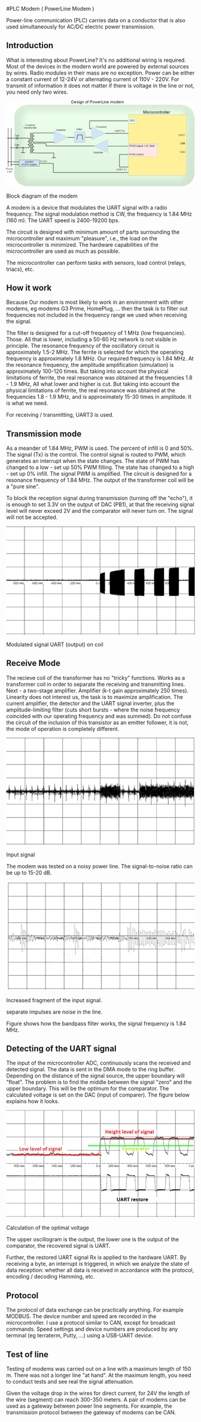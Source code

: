 #PLC Modem ( PowerLine Modem )

Power-line communication (PLC) carries data on a conductor that is also used 
simultaneously for AC/DC electric power transmission.

## Introduction

What is interesting about PowerLine? It's no additional wiring is required.
Most of the devices in the modern world are powered by external sources by
wires. Radio modules in their mass are no exception. Power can be either a
constant current of 12-24V or alternating current of 110V - 220V. For transmit of
information it does not matter if there is voltage in the line or not, you need
only two wires.

![!](plc_01_fig001.png "plc_01_fig001.png")

Block diagram of the modem

A modem is a device that modulates the UART signal with a radio frequency. The
signal modulation method is CW, the frequency is 1.84 MHz (160 m). The UART
speed is 2400-19200 bps.

The circuit is designed with minimum amount of parts surrounding the
microcontroller and maximum "pleasure", i.e., the load on the microcontroller
is minimized. The hardware capabilities of the microcontroller are used as much
as possible.

The microcontroller can perform tasks with sensors, load control (relays,
triacs), etc.

## How it work

Because Our modem is most likely to work in an environment with other modems,
eg modems G3 Prime, HomePlug, ... then the task is to filter out frequencies
not included in the frequency range we used when receiving the signal.

The filter is designed for a cut-off frequency of 1 MHz (low
frequencies). Those. All that is lower, including a 50-60 Hz network is not
visible in principle. The resonance frequency of the oscillatory circuit is
approximately 1.5-2 MHz. The ferrite is selected for which the operating
frequency is approximately 1.8 MHz. Our required frequency is 1.84 MHz. At
the resonance frequency, the amplitude amplification (simulation) is
approximately 100-120 times. But taking into account the physical limitations
of ferrite, the real resonance was obtained at the frequencies 1.8 - 1.9 MHz,
All what lower and higher is cut.
But taking into account the physical limitations
of ferrite, the real resonance was obtained at the frequencies 1.8 - 1.9 MHz,
and is approximately 15-30 times in amplitude. It is what we need.

For receiving / transmitting, UART3 is used.

## Transmission mode

As a meander of 1.84 MHz, PWM is used. The percent of infill is 0 and
50%. The signal (Tx) is the control. The control signal is routed to PWM,
which generates an interrupt when the state changes. The state of PWM has
changed to a low - set up 50% PWM filling. The state has changed to a high -
set up 0% infill. The signal PWM is amplified. The circuit is designed for a
resonance frequency of 1.84 MHz. The output of the transformer coil will be
a "pure sine".

To block the reception signal during transmission (turning off the "echo"), it
is enough to set 3.3V on the output of DAC (PB1), at that the receiving signal
level will never exceed 2V and the comparator will never turn on. The signal
will not be accepted.

![!](plc_01_fig002.png "plc_01_fig002.png")

Modulated signal UART (output) on coil

## Receive Mode

The recieve coil of the transformer has no "tricky" functions. Works as a
transformer coil in order to separate the receiving and transmitting lines.
Next - a two-stage amplifier. Amplifier (k-t gain
approximately 250 times). Linearity does not interest us, the task is to
maximize amplification. The current amplifier, the detector and the
UART signal inverter, plus the amplitude-limiting filter (cuts short bursts -
where the noise frequency coincided with our operating frequency and was
summed). Do not confuse the circuit of the inclusion of this transistor as an
emitter follower, it is not, the mode of operation is completely different.

![!](plc_01_fig003.png "plc_01_fig003.png")

Input signal

The modem was tested on a noisy power line. The signal-to-noise ratio can be up
to 15-20 dB.

![!](plc_01_fig004.png "plc_01_fig004.png")

Increased fragment of the input signal.

separate impulses are noise in the line.

Figure shows how the bandpass filter works, the signal frequency is 1.84 MHz.

## Detecting of the UART signal

The input of the microcontroller ADC, continuously scans the received and
detected signal. The data is sent in the DMA mode to the ring buffer. Depending
on the distance of the signal source, the upper boundary will "float". The
problem is to find the middle between the signal "zero" and the upper boundary.
This will be the optimum for the comparator. The calculated voltage is set on
the DAC (input of comparer). The figure below explains how it looks.

![!](plc_01_fig005.png "plc_01_fig005.png")

Calculation of the optimal voltage

The upper oscillogram is the output, the lower one is the
output of the comparator, the recovered signal is UART.

Further, the restored UART signal Rx is applied to the
hardware UART. By receiving a byte, an interrupt is triggered, in which we
analyze the state of data reception: whether all data is received in accordance
with the protocol, encoding / decoding Hamming, etc.


## Protocol

The protocol of data exchange can be practically anything. For example MODBUS.
The device number and speed are recorded in the microcontroller. I use a
protocol similar to CAN, except for broadcast commands. Speed settings and
device numbers are produced by any terminal (eg terraterm, Putty, ...) using a
USB-UART device.

## Test of line

Testing of modems was carried out on a line with a maximum length of 150 m.
There was not a longer line "at hand". At the maximum length, you need to
conduct tests and see real the signal attenuation.

Given the voltage drop in the wires for direct current, for 24V the length of
the wire (segment) can reach 300-350 meters. A pair of modems can be used as a gateway
between power line segments. For example, the transmission protocol between the gateway of modems can be CAN.
